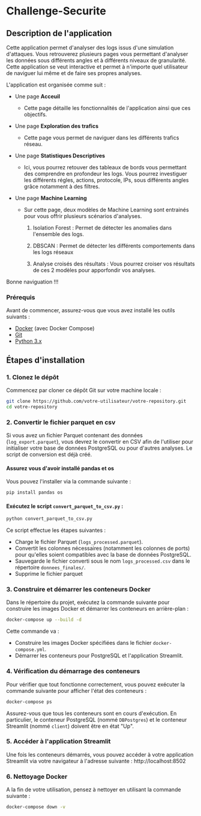 # Challenge-Securite

## Description de l'application

Cette application permet d'analyser des logs issus d'une simulation d'attaques. Vous retrouverez plusieurs pages vous permettant d'analyser les données sous différents angles et à différents niveaux de granularité. Cette application se veut interactive et permet à n'importe quel utilisateur de naviguer lui même et de faire ses propres analyses. 

L'application est organisée comme suit : 

* Une page **Acceuil**
    * Cette page détaille les fonctionnalités de l'application ainsi que ces objectifs.

* Une page **Exploration des trafics** 
    * Cette page vous permet de naviguer dans les différents trafics réseau. 

* Une page **Statistiques Descriptives**
    * Ici, vous pourrez retouver des tableaux de bords vous permettant des comprendre en profondeur les logs. Vous pourrez investiguer les différents régles, actions, protocole, IPs, sous différents angles grâce notamment à des filtres.

* Une page **Machine Learning**
    * Sur cette page, deux modèles de Machine Learning sont entrainés pour vous offrir plusieurs scénarios d'analyses. 
        1. Isolation Forest : 
        Permet de détecter les anomalies dans l'ensemble des logs. 

        2. DBSCAN : 
        Permet de détecter les différents comportements dans les logs réseaux 

        3. Analyse croisés des résultats : 
        Vous pourrez croiser vos résultats de ces 2 modèles pour apporfondir vos analyses. 

Bonne naviguation !!!

### Prérequis

Avant de commencer, assurez-vous que vous avez installé les outils suivants :
- [Docker](https://www.docker.com/products/docker-desktop) (avec Docker Compose)
- [Git](https://git-scm.com/)
- [Python 3.x](https://www.python.org/downloads/)


## Étapes d'installation

### 1. Clonez le dépôt

Commencez par cloner ce dépôt Git sur votre machine locale :

```bash
git clone https://github.com/votre-utilisateur/votre-repository.git
cd votre-repository
```

### 2. Convertir le fichier parquet en csv
Si vous avez un fichier Parquet contenant des données (`log_export.parquet`), vous devrez le convertir en CSV afin de l'utiliser pour initialiser votre base de données PostgreSQL ou pour d'autres analyses. Le script de conversion est déjà créé.

#### Assurez vous d'avoir installé pandas et os
Vous pouvez l'installer via la commande suivante :
```bash
pip install pandas os
```

#### Exécutez le script `convert_parquet_to_csv.py` :
```bash
python convert_parquet_to_csv.py
```
Ce script effectue les étapes suivantes :
- Charge le fichier Parquet (`logs_processed.parquet`).
- Convertit les colonnes nécessaires (notamment les colonnes de ports) pour qu'elles soient compatibles avec la base de données PostgreSQL.
- Sauvegarde le fichier converti sous le nom `logs_processed.csv` dans le répertoire `donnees_finales/`.
- Supprime le fichier parquet


### 3. Construire et démarrer les conteneurs Docker
Dans le répertoire du projet, exécutez la commande suivante pour construire les images Docker et démarrer les conteneurs en arrière-plan :

```bash
docker-compose up --build -d
```
Cette commande va :
- Construire les images Docker spécifiées dans le fichier `docker-compose.yml`.
- Démarrer les conteneurs pour PostgreSQL et l'application Streamlit.

### 4. Vérification du démarrage des conteneurs
Pour vérifier que tout fonctionne correctement, vous pouvez exécuter la commande suivante pour afficher l'état des conteneurs :

```bash
docker-compose ps
```
Assurez-vous que tous les conteneurs sont en cours d'exécution. En particulier, le conteneur PostgreSQL (nommé `DBPostgres`) et le conteneur Streamlit (nommé `client`) doivent être en état "Up".

### 5. Accéder à l'application Streamlit
Une fois les conteneurs démarrés, vous pouvez accéder à votre application Streamlit via votre navigateur à l'adresse suivante :
http://localhost:8502

### 6. Nettoyage Docker
A la fin de votre utilisation, pensez à nettoyer en utilisant la commande suivante :
```bash
docker-compose down -v
```
